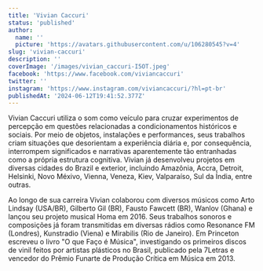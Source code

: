 ```yaml
---
title: 'Vivian Caccuri'
status: 'published'
author:
  name: ''
  picture: 'https://avatars.githubusercontent.com/u/106280545?v=4'
slug: 'vivian-caccuri'
description: ''
coverImage: '/images/vivian_caccuri-I5OT.jpeg'
facebook: 'https://www.facebook.com/viviancaccuri'
twitter: ''
instagram: 'https://www.instagram.com/viviancaccuri/?hl=pt-br'
publishedAt: '2024-06-12T19:41:52.377Z'
---
```


Vivian Caccuri utiliza o som como veículo para cruzar experimentos de percepção em questões relacionadas a condicionamentos históricos e sociais. Por meio de objetos, instalações e performances, seus trabalhos criam situações que desorientam a experiência diária e, por consequência, interrompem significados e narrativas aparentemente tão entranhadas como a própria estrutura cognitiva. Vivian já desenvolveu projetos em diversas cidades do Brazil e exterior, incluindo Amazônia, Accra, Detroit, Helsinki, Novo Méxivo, Vienna, Veneza, Kiev, Valparaíso, Sul da Índia, entre outras.

Ao longo de sua carreira Vivian colaborou com diversos músicos como Arto Lindsay (USA/BR), Gilberto Gil (BR), Fausto Fawcett (BR), Wanlov (Ghana) e lançou seu projeto musical Homa em 2016. Seus trabalhos sonoros e composições já foram transmitidas em diversas rádios como Resonance FM (Londres), Kunstradio (Viena) e Mirabilis (Rio de Janeiro). Em Princeton escreveu o livro "O que Faço é Música", investigando os primeiros discos de vinil feitos por artistas plásticos no Brasil, publicado pela 7Letras e vencedor do Prêmio Funarte de Produção Crítica em Música em 2013. 